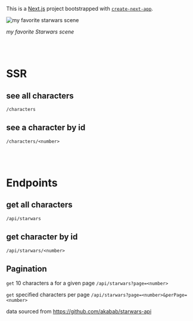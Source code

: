 This is a [Next.js](https://nextjs.org/) project bootstrapped with [`create-next-app`](https://github.com/vercel/next.js/tree/canary/packages/create-next-app).

![my favorite starwars scene](https://media.giphy.com/media/2w5MMNvg70MrQ0I2DR/giphy.gif)

*my favorite Starwars scene*


<br>
<br>

# SSR
## see all characters
`/characters`
## see a character by id
`/characters/<number>`

<br>
<br>

# Endpoints
## get all characters 
`/api/starwars`

## get character by id 
`/api/starwars/<number>`

## Pagination
`get` 10 characters a for a given page
`/api/starwars?page=<number>`

`get` specified characters per page
`/api/starwars?page=<number>&perPage=<number>`

data sourced from https://github.com/akabab/starwars-api